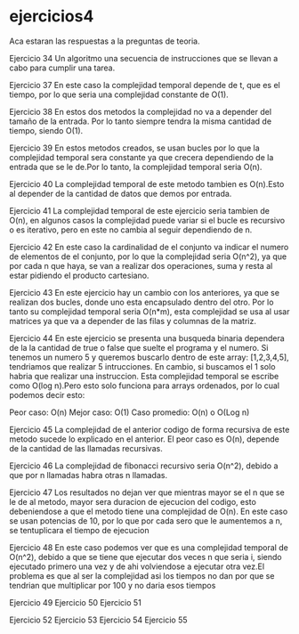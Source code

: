 # ejercicios4

Aca estaran las respuestas a la preguntas de teoria.

Ejercicio 34
Un algoritmo una secuencia de instrucciones que se llevan a cabo para cumplir una tarea.

Ejercicio 37 
En este caso la complejidad temporal depende de t, que es el tiempo, por lo que seria una complejidad constante de O(1).

Ejercicio 38
En estos dos metodos la complejidad no va a depender del tamaño de la entrada. Por lo tanto siempre tendra la misma cantidad de tiempo, siendo O(1).

Ejercicio 39
En estos metodos creados, se usan bucles por lo que la complejidad temporal sera constante ya que crecera dependiendo de la entrada que se le de.Por lo tanto, la complejidad temporal seria O(n).

Ejercicio 40
La complejidad temporal de este metodo tambien es O(n).Esto al depender de la cantidad de datos que demos por entrada.

Ejercicio 41
La complejidad temporal de este ejercicio seria tambien de O(n), en algunos casos la complejidad puede variar si el bucle es recursivo o es iterativo, pero en este no cambia al seguir dependiendo de n.

Ejercicio 42
En este caso la cardinalidad de el conjunto va indicar el numero de elementos de el conjunto, por lo que la complejidad seria O(n^2), ya que por cada n que haya, se van a realizar dos operaciones, suma y resta al estar pidiendo el producto cartesiano.

Ejercicio 43
En este ejercicio hay un cambio con los anteriores, ya que se realizan dos bucles, donde uno esta encapsulado dentro del otro. Por lo tanto su complejidad temporal seria O(n*m), esta complejidad se usa al usar matrices ya que va a depender de las filas y columnas de la matriz.

Ejercicio 44
En este ejercicio se presenta una busqueda binaria dependera de la la cantidad de true o false que suelte el programa y el numero. Si tenemos un numero 5 y queremos buscarlo dentro de este array: [1,2,3,4,5], tendriamos que realizar 5 intrucciones. En cambio, si buscamos el 1 solo habria que realizar una instruccion. Esta complejidad temporal se escribe como O(log n).Pero esto solo funciona para arrays ordenados, por lo cual podemos decir esto:

Peor caso: O(n)
Mejor caso: O(1)
Caso promedio: O(n) o O(Log n)

Ejercicio 45
La complejidad de el anterior codigo de forma recursiva de este metodo sucede lo explicado en el anterior. El peor caso es 
O(n), depende de la cantidad de las llamadas recursivas.

Ejercicio 46
La complejidad de fibonacci recursivo seria O(n^2), debido a que por n llamadas habra otras n llamadas.

Ejercicio 47
Los resultados no dejan ver que mientras mayor se el n que se le de al metodo, mayor sera duracion de ejecucion del codigo, esto debeniendose a que el metodo tiene una complejidad de O(n). En este caso se usan potencias de 10, por lo que por cada sero que le aumentemos a n, se tentuplicara el tiempo de ejecucion

Ejercicio 48
En este caso podemos ver que es una complejidad temporal de O(n^2), debido a que se tiene que ejecutar dos veces n que seria i, siendo ejecutado primero una vez y de ahi volviendose a ejecutar otra vez.El problema es que al ser la complejidad asi los tiempos no dan por que se tendrian que multiplicar por 100 y no daria esos tiempos

Ejercicio 49
Ejercicio 50
Ejercicio 51

Ejercicio 52
Ejercicio 53
Ejercicio 54
Ejercicio 55